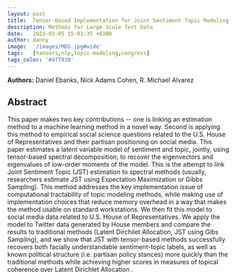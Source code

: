 ```yaml
---
layout: post
title:  Tensor-Based Implementation for Joint Sentiment Topic Modeling 
description: Methods for Large Scale Text Data
date:   2023-03-05 15:01:35 +0300
author: danny
image:  '/images/MDS.jpg#wide'
tags:   [tensors,nlp,topic-modeling,congress]
tags_color: '#477010'
---
```


<b>Authors:</b> Daniel Ebanks, Nick Adams Cohen, R. Michael Alvarez <br>


## Abstract

 This paper makes two key  contributions -- one is linking an estimation method to a machine learning method in a novel way. Second is applying this method to empirical social science questions related to the U.S. House of Representatives and their partisan positioning on social media.  This paper estimates a latent variable model of sentiment and topic, jointly, using tensor-based spectral decomposition, to recover the eigenvectors and eigenvalues of low-order moments of the model. This is the attempt to link Joint Sentiment Topic (JST) estimation to spectral methods (usually, researchers estimate JST using Expectation Maximization or Gibbs Sampling). This method addresses the key implementation issue of computational tractability of topic modeling methods, while making use of implementation choices that reduce memory overhead in a way that makes the method usable on standard workstations. We then fit this model to social media data related to U.S. House of Representatives. We apply the model to Twitter data generated by House members and compare the results to traditional methods (Latent Dirchilet Allocation, JST using Gibs Sampling), and we show that JST with tensor-based methods successfully recovers both facially understandable sentiment-topic labels, as well as known political structure (i.e. partisan policy stances)  more quickly than the traditional methods while achieving higher scores in measures of topical coherence over Latent Dirichlet Allocation . 